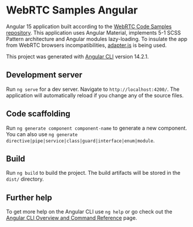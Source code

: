 # WebRTC Samples Angular

Angular 15 application built according to the [WebRTC Code Samples repository](https://github.com/webrtc/samples). This application uses Angular Material, implements 5-1 SCSS Pattern architecture and Angular modules lazy-loading. To insulate the app from WebRTC browsers incompatibilities, [adapter.js](https://github.com/webrtchacks/adapter) is being used.

This project was generated with [Angular CLI](https://github.com/angular/angular-cli) version 14.2.1.

## Development server

Run `ng serve` for a dev server. Navigate to `http://localhost:4200/`. The application will automatically reload if you change any of the source files.

## Code scaffolding

Run `ng generate component component-name` to generate a new component. You can also use `ng generate directive|pipe|service|class|guard|interface|enum|module`.

## Build

Run `ng build` to build the project. The build artifacts will be stored in the `dist/` directory.

## Further help

To get more help on the Angular CLI use `ng help` or go check out the [Angular CLI Overview and Command Reference](https://angular.io/cli) page.
